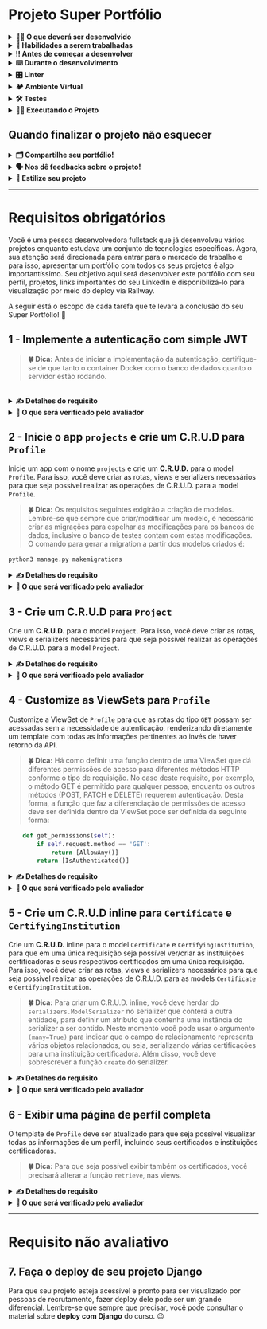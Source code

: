# Projeto Super Portfólio

<details>
<summary><strong>🧑‍💻 O que deverá ser desenvolvido</strong></summary><br />

Neste projeto, você vai praticar os seus conhecimentos em Django e Django Rest Framework. Você irá desenvolver uma API para gerenciamento de dados de perfil e projetos em um super portfólio. Vamos lá? 🤩

</details>

<details>
  <summary><strong>📝 Habilidades a serem trabalhadas</strong></summary><br />

- Utilizar o _Django REST Framework_ para criar endpoints com entidades aninhadas.
- Utilizar o módulo _Simple JWT_ para implementar autenticação no Django REST Framework.

</details>

<details>

   <summary><strong>‼ Antes de começar a desenvolver </strong></summary><br />

1. Este projeto usa dependências que não são funcionais em todas as versões do Python. Por isso, recomendamos que seu Python esteja na versão `3.10.0` ou superior. Você pode usar o `Pyenv`, basta seguir nosso tutorial sobre [instalação e uso do Pyenv](https://app.betrybe.com/learn/course/5e938f69-6e32-43b3-9685-c936530fd326/module/f04cdb21-382e-4588-8950-3b1a29afd2dd/section/aa76abc8-b842-40d9-b5cc-baa960952129/lesson/0fe67ea0-1046-4b55-a37c-44afcfa9ed0a).
  
> ⚠️ **ATENÇÃO: NUNCA REMOVA VERSÕES ANTIGAS INSTALADAS DO PYTHON. SEU SISTEMA OPERACIONAL PODE DEPENDER DELAS!** ⚠️

2. Para conseguir instalar a dependência `mysqlclient` você precisa garantir a existência de algumas bibliotecas no seu sistema operacional:

- **Debian/Ubuntu**
```bash
sudo apt-get install python3-dev default-libmysqlclient-dev build-essential pkg-config
```

- **Mac**
```bash
brew install mysql pkg-config
```

3. Clone o repositório

- Use o comando: `git clone git@github.com:tryber/python-035-python-projeto-super-portfolio.git`
- Entre na pasta do repositório que você acabou de clonar:
  - `cd python-035-python-projeto-super-portfolio`

4. Crie uma branch a partir da branch `main`

- Verifique que você está na branch `main`
  - Exemplo: `git branch`
- Se você não estiver, mude para a branch `main`
  - Exemplo: `git checkout main`
- Agora, crie uma branch à qual você vai submeter os `commits` do seu projeto:
  - Você deve criar uma branch no seguinte formato: `nome-sobrenome-nome-do-projeto`;
  - Exemplo: `git checkout -b maria-soares-super-portfolio`

5. Crie / altere os arquivos que precisar para desenvolver os requisitos

6. Adicione as mudanças ao _stage_ do Git e faça um `commit`

- Verifique que as mudanças ainda não estão no _stage_:
  - Exemplo: `git status` (devem aparecer listados os novos arquivos em vermelho)
- Adicione o novo arquivo ao _stage_ do Git:
  - Exemplo:
    - `git add .` (adicionando todas as mudanças - _que estavam em vermelho_ - ao stage do Git)
    - `git status` (devem aparecer listados os arquivos em verde)
- Faça o `commit` inicial:
  - Exemplo:
    - `git commit -m 'iniciando o projeto. VAMOS COM TUDO :rocket:'` (fazendo o primeiro commit)
    - `git status` (deve aparecer uma mensagem tipo _nothing to commit_ )

7. Adicione a sua branch com o novo `commit` ao repositório remoto

- Usando o exemplo anterior: `git push -u origin maria-soares-super-portfolio`

8. Crie um novo `Pull Request` _(PR)_

- Vá até a página de _Pull Requests_ do [repositório no GitHub](https://github.com/tryber/python-0x-project-super-portfolio/pulls)
  - Clique no botão verde _"New pull request"_
  - Clique na caixa de seleção _"Compare"_ e escolha a sua branch **com atenção**
- Coloque um título para o seu _Pull Request_
  - Exemplo: _"Cria tela de busca"_
- Clique no botão verde _"Create pull request"_

- Adicione uma descrição para o _Pull Request_, um título nítido que o identifique, e clique no botão verde _"Create pull request"_

 <img width="1335" alt="Exemplo de pull request" src="https://user-images.githubusercontent.com/42356399/166255109-b95e6eb4-2503-45e5-8fb3-cf7caa0436e5.png">

- Volte até a [página de _Pull Requests_ do repositório](https://github.com/tryber/python-0x-project-super-portfolio/pulls) e confira que o seu _Pull Request_ está criado

</details>

<details>

<summary><strong>⌨️ Durante o desenvolvimento</strong></summary><br />

Faça `commits` das alterações que você fizer no código regularmente, pois assim você garante visibilidade para o time da Trybe e treina essa prática para o mercado de trabalho :) ;

- Lembre-se de sempre após um (ou alguns) `commits` atualizar o repositório remoto;
- Os comandos que você utilizará com mais frequência são:

  - `git status` _(para verificar o que está em vermelho - fora do stage - e o que está em verde - no stage)_;
  - `git add` _(para adicionar arquivos ao stage do Git)_;
  - `git commit` _(para criar um commit com os arquivos que estão no stage do Git)_;
  - `git push -u origin nome-da-branch` _(para enviar o commit para o repositório remoto na primeira vez que fizer o `push` de uma nova branch)_;
  - `git push` _(para enviar o commit para o repositório remoto após o passo anterior)_.

</details>

<details>
  <summary><strong>🎛 Linter</strong></summary><br />

Para garantir a qualidade do código, vamos utilizar nesses exercícios o linter `Flake8`. Assim o código estará alinhado com as boas práticas de desenvolvimento, sendo mais legível e de fácil manutenção! Para rodá-lo localmente no projeto, execute o comandos abaixo:

```bash
python3 -m flake8
```

⚠️ **PULL REQUESTS COM ISSUES DE LINTER NÃO SERÃO AVALIADAS.
ATENTE-SE PARA RESOLVÊ-LAS ANTES DE FINALIZAR O DESENVOLVIMENTO!** ⚠️

</details>

<details>
  <summary><strong>🏕️ Ambiente Virtual</strong></summary><br />

O Python oferece um recurso chamado de ambiente virtual, que permite sua máquina rodar sem conflitos diferentes tipos de projetos com diferentes versões de bibliotecas.

1. Criar o ambiente virtual

```bash
python3 -m venv .venv
```

2. Ativar o ambiente virtual

```bash
source .venv/bin/activate
```

3. Instalar as dependências no ambiente virtual

```bash
python3 -m pip install -r dev-requirements.txt
```

Com o seu ambiente virtual ativo, as dependências serão instaladas neste ambiente.
Quando precisar desativar o ambiente virtual, execute o comando "deactivate". Lembre-se de ativar novamente quando voltar a trabalhar no projeto.

O arquivo `dev-requirements.txt` contém todas as dependências que serão utilizadas no projeto, ele está agindo como se fosse um `package.json` de um projeto `Node.js`.

</details>

<details>
  <summary><strong>🛠 Testes</strong></summary><br />

Para executar os testes certifique-se de que você está com o ambiente virtual ativado.

<strong>Executar os testes</strong>

```bash
python3 -m pytest
```

O arquivo `pyproject.toml` já configura corretamente o pytest. Entretanto, caso você tenha problemas com isso e queira explicitamente uma saída completa, o comando é:

```bash
python3 -m pytest -s -vv
```

Caso precise executar apenas um arquivo de testes basta executar o comando:

```bash
python3 -m pytest tests/nomedoarquivo.py
```

Caso precise executar apenas uma função de testes basta executar o comando:

```bash
python3 -m pytest -k nome_da_func_de_tests
```

Se desejar que os testes parem de ser executados quando acontecer o primeiro erro, use o parâmetro `-x`

```bash
python3 -m pytest -x tests/test_jobs.py
```

Para executar um teste específico de um arquivo, basta executar o comando:

```bash
python3 -m pytest tests/nomedoarquivo.py::test_nome_do_teste
```

Se quiser saber mais sobre a instalação de dependências com `pip`, veja esse [artigo](https://medium.com/python-pandemonium/better-python-dependency-and-package-management-b5d8ea29dff1).

</details>

<details>
  <summary><strong>🏃🏾 Executando o Projeto</strong></summary>
    <br />
  Para a realização deste projeto, utilizaremos um banco de dados chamado `super_portfolio_database`. Já existe um script de criação do banco pronto no arquivo `database/01_create_database.sql` que será copiado para dentro do container. Não altere este script.

  Para rodar o MySQL via Docker execute os seguintes comandos na raiz do projeto:

  ```bash
  docker build -t super-portfolio-db .
  docker run -d -p 3306:3306 --name=super-portfolio-mysql-container -e MYSQL_ROOT_PASSWORD=password -e MYSQL_DATABASE=super_portfolio_database super-portfolio-db
  ```

  Esses comandos irão fazer o build da imagem e subir o container Docker.

  Lembre-se de que o MySQL utiliza por padrão a porta 3306. Se já houver outro serviço utilizando esta porta, considere desativá-lo ou mudar a porta no comando acima.

</details>

## Quando finalizar o projeto não esquecer

<details>
<summary><strong>🗂 Compartilhe seu portfólio!</strong></summary>
  <br />

Você sabia que o LinkedIn é a principal rede social profissional e compartilhar o seu aprendizado lá é muito importante para quem deseja construir uma carreira de sucesso? Compartilhe esse projeto no seu LinkedIn, marque o perfil da Trybe (@trybe) e mostre para a sua rede toda a sua evolução.

</details>

<details>
<summary><strong>🗣 Nos dê feedbacks sobre o projeto!</strong></summary>
  <br />

Ao finalizar e submeter o projeto, não se esqueça de avaliar sua experiência preenchendo o formulário.
**Leva menos de 3 minutos!**

[Formulário de avaliação do projeto](https://be-trybe.typeform.com/to/ZTeR4IbH#cohort_hidden=CH35-PYTHON&template=betrybe/python-0x-projeto-super-portfolio)

</details>

</details>

<details>
<summary><strong>🎨 Estilize seu projeto</strong></summary>
  <br />

Você sabia que esse projeto já possui um arquivo de estilização? Após iniciar o app `projects`, basta mover para dentro da pasta `projects` a pasta `mova_static` e renomeá-la como `static`. A partir daí, você pode acessar o arquivo `style.css` na pasta `static/css` e personalizar o projeto de acordo com seu gosto. Ou, se preferir, pode usar a estilização que já está lá, e dessa forma seu projeto se parecerá com o projeto da imagem abaixo. Para isso, basta usar as `classes`e os `ids` indicados neste [documento do Figma](https://www.figma.com/file/QmSXGRYh4ygdOqCt9iYpA0/Super-Portf%C3%B3lio?type=design&node-id=0%3A1&mode=design&t=ItePvBriNEV4aBdX-1).

![Home page image](/assets/home-page.png)

</details>

---

# Requisitos obrigatórios

Você é uma pessoa desenvolvedora fullstack que já desenvolveu vários projetos enquanto estudava um conjunto de tecnologias específicas. Agora, sua atenção será direcionada para entrar para o mercado de trabalho e para isso, apresentar um portfólio com todos os seus projetos é algo importantíssimo. Seu objetivo aqui será desenvolver este portfólio com seu perfil, projetos, links importantes do seu LinkedIn e disponibilizá-lo para visualização por meio do deploy via Railway.

A seguir está o escopo de cada tarefa que te levará a conclusão do seu Super Portfólio! 🤩

## 1 - Implemente a autenticação com simple JWT

> <b>🍀 Dica:</b> Antes de iniciar a implementação da autenticação, certifique-se de que tanto o container Docker com o banco de dados quanto o servidor estão rodando.

<br />

<details>
  <summary>
    <b>✍️ Detalhes do requisito</b>
  </summary>

- Implemente a autenticação com **Simple JWT** no projeto para que somente pessoas logadas possam ter acesso a aplicação.
- Use a rota `token/` para a obtenção do Token JWT.
- Use a rota `token/refresh/` para a atualização do Token JWT.
- Use a rota `token/verify/` para a verificação do Token JWT.

</details>

<details>
  <summary>
    <b>🤖 O que será verificado pelo avaliador</b>
  </summary>

- Se ao usar credenciadas incorretas a autenticação falha.
- Se ao usar credenciadas corretas autenticação é bem sucedida.
- Se a rota de verificação de token está funcionando corretamente.
- Se a rota de atualização de token está funcionando corretamente.

</details>

## 2 - Inicie o app `projects` e crie um C.R.U.D para `Profile`

Inicie um app com o nome `projects` e crie um **C.R.U.D.** para o model `Profile`. Para isso, você deve criar as rotas, views e serializers necessários para que seja possível realizar as operações de C.R.U.D. para a model `Profile`.

> <b>🍀 Dica:</b> Os requisitos seguintes exigirão a criação de modelos. Lembre-se que sempre que criar/modificar um modelo, é necessário criar as migrações para espelhar as modificações para os bancos de dados, inclusive o banco de testes contam com estas modificações. O comando para gerar a migration a partir dos modelos criados é:

</b>

```bash
python3 manage.py makemigrations
```

<details>
  <summary>
    <b>✍️ Detalhes do requisito</b>
  </summary>
  <br />
  <details>
    <summary>
      <b>✍️ Model Profile</b>
    </summary>

- Crie a classe `Profile`.
- A classe `Profile` deve herdar os `models` do Django.
- A classe `Profile` deve ter as propriedades: `name`, `github`, `linkedin`, e `bio`.
- A propriedade `name` deve ser um campo de caracteres com um tamanho máximo de **100 caracteres**.
- As propriedades `github`, `linkedin` devem ser campos de **URL**.
- A propriedade `bio` deve ser um campo de texto sem tamanho máximo definido.
- As propriedades devem ser:
  - `name`: Campo de caracteres, com tamanho máximo de **100 caracteres**.
  - `github`: Campo de **URL**.
  - `linkedin`: Campo de **URL**.
  - `bio`: Campo de texto, sem tamanho máximo definido.
- As propriedades `name`, `github`, `linkedin`, e `bio` não devem aceitar informações vazias ou maiores que 500 caracteres.
- O método `__str__` da classe `Profile` deve retornar a propriedade `name` do perfil criado.

  </details>

<details>
  <summary>
    <b>✍️ Rotas </b>
  </summary>

As operações do C.R.U.D. devem ser acessadas apor meio da rota: `profiles/`, a partir da URL base `http://localhost:8000/`. Em que:

- A rota `profiles` deve aceitar requisições do tipo `GET` e retornar uma lista com todos os perfis cadastrados.
- A rota `profiles/` deve aceitar requisições do tipo `POST` e criar um novo perfil com as informações passadas.
- A rota `profiles/<id_do_perfil>` deve aceitar requisições do tipo `GET` e retornar o perfil com o `id` especificado.
- A rota `profiles/<id_do_perfil>/` deve aceitar requisições do tipo `PATCH` e atualizar o perfil com o `id` especificado.
- A rota `profiles/<id_do_perfil>/` deve aceitar requisições do tipo `DELETE` e deletar o perfil com o `id` especificado.

</details>

</details>

<details>
  <summary>
    <b>🤖 O que será verificado pelo avaliador</b>
  </summary>

- Se o app iniciado se chama `projects`.
- Se o app criado está devidamente instalado no `settings.py`.
- Se o endpoint `http://localhost:8000/profiles` existe.
- Se ao acessar a rota `profiles` devidamente autenticado será retornada uma lista completa com todos os perfis cadastrados.
- Se a rota `profiles` aceitar requisições do tipo `POST` e cria um novo perfil se a pessoa usuária estiver devidamente autenticada.
- Se a rota `profiles/<id_do_perfil>` aceita requisições do tipo `GET` e retorna o perfil com o `id` especificado,  se a pessoa usuária estiver devidamente autenticada.
- Se a rota `profiles/<id_do_perfil>/` aceita requisições do tipo `PATCH` e atualiza o perfil com o `id` especificado,  se a pessoa usuária estiver devidamente autenticada.
- Se a rota `profiles/<id_do_perfil>/` aceita requisições do tipo `DELETE` e deleta o perfil com o `id` especificado, se a pessoa usuária estiver devidamente autenticada.

</details>

## 3 - Crie um C.R.U.D para `Project`

Crie um **C.R.U.D.** para o model `Project`. Para isso, você deve criar as rotas, views e serializers necessários para que seja possível realizar as operações de C.R.U.D. para a model `Project`.

<details>
  <summary>
    <b>✍️ Detalhes do requisito</b>
  </summary>
  <br />
  <details>
    <summary>
      <b>✍️ Model Project</b>
    </summary>

- Crie a classe `Project`.
- A classe `Project` deve herdar os `models` do Django.
- A classe `Project` deve ter as propriedades: `name`, `description`, `github_url`, `keyword`, `key_skill` e `profile`.
- As propriedades `name`, `keywords` e `key_skill` devem ser campos de caracteres com um tamanho máximo de **50 caracteres**.
- A propriedade `description` deve ser um campo de texto com um tamanho máximo de **500 caracteres**.
- A propriedade `github_url` deve ser um campo de **URL**.
- A propriedade `profile` deve ser um campo de relacionamento com a classe `Profile`.
- As propriedades devem ser:
  - `name`: Campo de caracteres, com tamanho máximo de **50 caracteres**.
  - `description`: Campo de texto, , com tamanho máximo de **500 caracteres**.
  - `github_url`: Campo de **URL**.
  - `keyword`:  Campo de caracteres, com tamanho máximo de **50 caracteres**.
  - `key_skill`:  Campo de caracteres, com tamanho máximo de **50 caracteres**.
  - `profile`: Campo de chave estrangeira(_foreign key_) com a classe `Profile`.
- As propriedades `name`, `description`, `github_url`, `keywords` e `key_skills` não devem aceitar informações vazias ou maiores que 500 caracteres.
- O relacionamento presente em `profile` deve ser do tipo `1:N`, em que um perfil pode ter vários projetos.
- O método `__str__` da classe `Project` deve retornar a propriedade `name` do projeto criado.

> <b>🍀 Dicas:</b> Existe um tipo de campo específico pra URLs no Django. Para saber mais, acesse a [documentação](https://docs.djangoproject.com/en/3.2/ref/models/fields/#urlfield). 😉
  </details>

<details>
  <summary>
    <b>✍️ Rotas </b>
  </summary>

As operações do C.R.U.D. devem ser acessadas apor meio da rota: `projects/`, a partir da URL base `http://localhost:8000/`. Em que:

- As rotas `projects/` e `projects/<id_do_projeto>/` devem ser acessíveis apenas por pessoas usuárias autenticadas.
- A rota `projects/` deve aceitar requisições do tipo `GET` e retornar uma lista com todos os projetos cadastrados.
- A rota `projects/` deve aceitar requisições do tipo `POST` e criar um novo projeto com as informações passadas.
- A rota `projects/<id_do_projeto>/` deve aceitar requisições do tipo `GET` e retornar o projeto com o `id` especificado.
- A rota `projects/<id_do_projeto>/` deve aceitar requisições do tipo `PATCH` e atualizar o projeto com o `id` especificado.
- A rota `projects/<id_do_projeto>/` deve aceitar requisições do tipo `DELETE` e deletar o projeto com o `id` especificado.

</details>

</details>

<details>
  <summary>
    <b>🤖 O que será verificado pelo avaliador</b>
  </summary>

- Se o endpoint `http://localhost:8000/projects` existe.
- Se ao acessar a rota `projects` devidamente autenticado será retornada uma lista completa com todos os projetos cadastrados.
- Se a rota `projects` aceita requisições do tipo `POST` e cria um novo projeto se a pessoa usuária estiver devidamente autenticada.
- Se a rota `projects/<id_do_projeto>/` aceita requisições do tipo `GET` e retorna o projeto com o `id` especificado,  se a pessoa usuária estiver devidamente autenticada.
- Se a rota `projects/<id_do_projeto>/` aceita requisições do tipo `PATCH` e atualiza o projeto com o `id` especificado,  se a pessoa usuária estiver devidamente autenticada.
- Se a rota `projects/<id_do_projeto>/` aceita requisições do tipo `DELETE` e deleta o projeto com o `id` especificado, se a pessoa usuária estiver devidamente autenticada.

</details>

## 4 - Customize as ViewSets para `Profile`

Customize a ViewSet de `Profile` para que as rotas do tipo `GET` possam ser acessadas sem a necessidade de autenticação, renderizando diretamente um template com todas as informações pertinentes ao invés de haver retorno da API.

> <b>🍀 Dica:</b> Há como definir uma função dentro de uma ViewSet que dá diferentes permissões de acesso para diferentes métodos HTTP conforme o tipo de requisição. No caso deste requisito, por exemplo, o método GET é permitido para qualquer pessoa, enquanto os outros métodos (POST, PATCH e DELETE) requerem autenticação. Desta forma, a função que faz a diferenciação de permissões de acesso deve ser definida dentro da ViewSet pode ser definida da seguinte forma:

</b>

```python
    def get_permissions(self):
        if self.request.method == 'GET':
            return [AllowAny()]
        return [IsAuthenticated()]
```

<details>
  <summary>
    <b>✍️ Detalhes do requisito</b>
  </summary>

- Crie uma classe chamada `ProfileViewSet` em `projects/views.py`.
- Essa classe deve herdar de `ModelViewSet`.
- A classe `ProfileViewSet` deve ter uma função que exige autenticação a depender do método utilizado na requisição.
- As rotas do tipo `GET` podem ser acessadas sem a necessidade de autenticação, renderizando diretamente um template com todas as informações pertinentes.
- As rotas do tipo `POST`, `PATCH` e `DELETE` só podem ser acessadas por pessoas usuárias autenticadas.
- Utilize o método `retrieve` para exibir os detalhes de um perfil (_profile_), renderizando um template HTML com esses detalhes e informações relacionadas. Esse método deve verificar se a requisição é um `GET` e, se não for, chamar a implementação padrão de recuperação de detalhes usando `super().retrieve()`.
- Após recuperar o perfil, renderize um template HTML com o perfil. O template deve ser criado no caminho `projects/templates/profile_detail.html`.

> <b>🍀 Dica:</b> A função `retrieve` é chamada quando o Viewset recebe, entre outras possibilidades, a requisição `GET`. Customizando ela, conseguimos direcionar cada verbo HTTP para uma renderiza'ncção de dados diferente . Desta forma, você pode utilizar a função abaixo como base para desenvolver o que é solicitado:

</b>

```python
class ProfileViewSet(viewsets.ModelViewSet):
    # defina a queryset
    # defina a classe do serializer

    def get_permissions(self):
        if self.request.method == 'GET':
            return [AllowAny()]
        return [IsAuthenticated()]

    def retrieve(self, request, *args, **kwargs):
        if request.method == 'GET':
          # busque o id do perfil
          # crie uma variável para guardar esse perfil

            return render(
              # passe os parâmetros necessários para o template:
              # a requisição, o caminho do template e um dict com dados para o template
            )
        return super().retrieve(request, *args, **kwargs)
```

</details>

<details>
  <summary>
    <b>🤖 O que será verificado pelo avaliador</b>
  </summary>

- Se o endpoint `http://localhost:8000/profiles` existe.
- Se ao acessar a rota `profiles` mesmo sem autenticação será retornada uma lista completa com todos os perfis cadastrados.
- Se a rota `profiles/<id_do_perfil>/` aceita requisições do tipo `GET` e retorna o perfil com o `id` especificado.
- Se a rota `profiles` aceita requisições do tipo `POST` e cria um novo perfil se a pessoa usuária estiver devidamente autenticada.
- Se a rota `profiles/<id_do_perfil>/` aceita requisições do tipo `PATCH` e atualiza o perfil com o `id` especificado,  se a pessoa usuária estiver devidamente autenticada.
- Se a rota `profiles/<id_do_perfil>/` aceita requisições do tipo `DELETE` e deleta o perfil com o `id` especificado, se a pessoa usuária estiver devidamente autenticada.

</details>

## 5 - Crie um C.R.U.D inline para `Certificate` e `CertifyingInstitution`

Crie um **C.R.U.D.** inline para o model `Certificate` e `CertifyingInstitution`, para que em uma única requisição seja possível ver/criar as instituições certificadoras e seus respectivos certificados em uma única requisição. Para isso, você deve criar as rotas, views e serializers necessários para que seja possível realizar as operações de C.R.U.D. para as models `Certificate` e `CertifyingInstitution`.

> <b>🍀 Dica:</b> Para criar um C.R.U.D. inline, você deve herdar do `serializers.ModelSerializer` no serializer que conterá a outra entidade, para definir um atributo que contenha uma instância do serializer a ser contido. Neste momento você pode usar o argumento `(many=True)` para indicar que o campo de relacionamento representa vários objetos relacionados, ou seja, serializando várias certificações para uma instituição certificadora. Além disso, você deve sobrescrever a função `create` do serializer.

<details>
  <summary>
    <b>✍️ Detalhes do requisito</b>
  </summary>
  <br />
  <details>
    <summary>
      <b>✍️ Model CertifyingInstitution</b>
    </summary>

- Crie a classe `CertifyingInstitution`.
- A classe `CertifyingInstitution` deve herdar os `models` do Django.
- A classe `CertifyingInstitution` deve ter as propriedades: `name` e `url`.
- A propriedade `name` deve ser um campo de caracteres com um tamanho máximo de **100 caracteres**.
- A propriedade `url` deve ser um campo de **URL**.
- As propriedades `name` e `url` não devem aceitar informações vazias ou maiores que 500 caracteres.
- O método `__str__` da classe `CertifyingInstitution` deve retornar a propriedade `name` da instituição certificadora criada.

</details>

  <details>
    <summary>
      <b>✍️ Model Certificate</b>
    </summary>

- Crie a classe `Certificate`.
- A classe `Certificate` deve herdar os `models` do Django.
- A classe `Certificate` deve ter as propriedades: `name`, `certifying_institution`, `timestamp` e `profiles`.
- A propriedade `name` deve ser um campo de caracteres com um tamanho máximo de **100 caracteres**.
- A propriedade `certifying_institution` deve ser um campo de relacionamento de chave estrangeira com a classe `CertifyingInstitution`.
- A propriedade `timestamp` deve ser um campo de data e hora preenchido automaticamente no momento de sua criação.
- A propriedade `profiles` deve ser um campo de relacionamento do tipo `ManyToMany` com a classe `Profile` com o atributo `related_name` definido como `certificates`.
- As propriedades `name`, `certifying_institution`, `timestamp`, e `profiles` não devem aceitar informações vazias ou maiores que 500 caracteres.
- O método `__str__` da classe `Certificate` deve retornar a propriedade `name` do certificado criado.
  </details>

<details>
  <summary>
    <b>✍️ Rotas </b>
  </summary>

As operações do C.R.U.D. devem ser acessadas apor meio das rotas: `certificates/`, e `certifying-institutions/` a partir da URL base `http://localhost:8000/`. Em que:

- As rotas `certificates/` e `certificates/<id_do_certificado>/` devem ser acessíveis apenas por pessoas usuárias autenticadas.
- A rota `certificates/` deve aceitar requisições do tipo `GET` e retornar uma lista com todos os certificados cadastrados.
- A rota `certificates/` deve aceitar requisições do tipo `POST` e criar um novo certificado com as informações passadas.
- A rota `certificates/<id_do_certificado>/` deve aceitar requisições do tipo `GET` e retornar o certificado com o `id` especificado.
- A rota `certificates/<id_do_certificado>/` deve aceitar requisições do tipo `PATCH` e atualizar o certificado com o `id` especificado.
- A rota `certificates/<id_do_certificado>/` deve aceitar requisições do tipo `DELETE` e deletar o certificado com o `id` especificado.

- As rotas `certifying-institutions/` e `certifying-institutions/<id_da_instituição-certificadora>/` devem ser acessíveis apenas por pessoas usuárias autenticadas.
- A rota `certifying-institutions/` deve aceitar requisições do tipo `GET` e retornar uma lista com todas as instituições certificadoras cadastradas.
- A rota `certifying-institutions/` deve aceitar requisições do tipo `POST` e criar uma nova instituição certificadora com as informações passadas. Essa instituição deve conter pelo menos um certificado para ser criada.
- A rota `certifying-institutions/<id_da_instituição-certificadora>/` deve aceitar requisições do tipo `GET` e retornar a instituição certificadora com o `id` especificado.
- A rota `certifying-institutions/<id_da_instituição-certificadora>/` deve aceitar requisições do tipo `PATCH` e atualizar a instituição certificadora com o `id` especificado. **Não é necessário** que as atualizações possam ser inline também.
- A rota `certifying-institutions/<id_da_instituição-certificadora>/` deve aceitar requisições do tipo `DELETE` e deletar a instituição certificadora com o `id` especificado.

</details>

</details>

<details>
  <summary>
    <b>🤖 O que será verificado pelo avaliador</b>
  </summary>

- Se o endpoint `http://localhost:8000/certificates/` existe.
- Se ao acessar a rota `certificates` devidamente autenticado será retornada uma lista completa com todos os certificados cadastrados.
- Se a rota `certificates` aceita requisições do tipo `POST` e cria um novo certificado se a pessoa usuária estiver devidamente autenticada.
- Se a rota `certificates/<id_do_certificado>/` aceita requisições do tipo `GET` e retorna o certificado com o `id` especificado,  se a pessoa usuária estiver devidamente autenticada.
- Se a rota `certificates/<id_do_certificado>/` aceita requisições do tipo `PATCH` e atualiza o certificado com o `id` especificado,  se a pessoa usuária estiver devidamente autenticada.
- Se a rota `certificates/<id_do_certificado>/` aceita requisições do tipo `DELETE` e deleta o certificado com o `id` especificado, se a pessoa usuária estiver devidamente autenticada.

- Se o endpoint `http://localhost:8000/certifying-institutions/` existe.
- Se ao acessar a rota `certifying-institutions` devidamente autenticado será retornada uma lista completa com todos os certificados cadastrados.
- Se a rota `certifying-institutions` aceita requisições do tipo `POST` e cria uma nova instituição certificadora se a pessoa usuária estiver devidamente autenticada.
- Se a rota `certifying-institutions/<id_da_instituição-certificadora>/` aceita requisições do tipo `GET` e retorna a instituição certificadora com o `id` especificado,  se a pessoa usuária estiver devidamente autenticada.
- Se a rota `certifying-institutions/<id_da_instituição-certificadora>/` aceita requisições do tipo `PATCH` e atualiza a instituição certificadora com o `id` especificado,  se a pessoa usuária estiver devidamente autenticada.
- Se a rota `certifying-institutions/<id_da_instituição-certificadora>/` aceita requisições do tipo `DELETE` e deleta a instituição certificadora com o `id` especificado, se a pessoa usuária estiver devidamente autenticada.

</details>

## 6 - Exibir uma página de perfil completa

O template de `Profile` deve ser atualizado para que seja possível visualizar todas as informações de um perfil, incluindo seus certificados e instituições certificadoras.

> <b>🍀 Dica:</b> Para que seja possível exibir também os certificados, você precisará alterar a função `retrieve`, nas views.

<details>
  <summary>
    <b>✍️ Detalhes do requisito</b>
  </summary>

- Ao acessar um perfil, deve ser possível visualizar os certificados e instituições certificadoras de um perfil.

</details>

<details>
  <summary>
    <b>🤖 O que será verificado pelo avaliador</b>
  </summary>

- Se ao acessar um perfil é ser possível visualizar os certificados e instituições certificadoras dele.
  - O **projeto** deve ter seu nome, habilidade-chave e palavra-chave exibidas.
  - O **certificado** deve exibir seu nome e o nome de sua instituição certificadora.

</details>

---

# Requisito não avaliativo

## 7. Faça o deploy de seu projeto Django

Para que seu projeto esteja acessível e pronto para ser visualizado por pessoas de recrutamento, fazer deploy dele pode ser um grande diferencial. Lembre-se que sempre que precisar, você pode consultar o material sobre **deploy com Django** do curso. 😉
